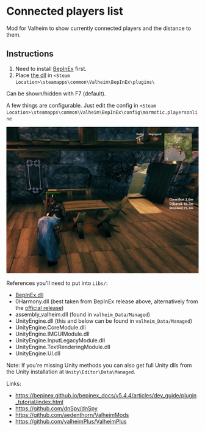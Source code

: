 # Connected players list

Mod for Valheim to show currently connected players and the distance to them.

## Instructions
1. Need to install [BepInEx](https://bepinex.github.io/bepinex_docs/master/articles/user_guide/installation/index.html?tabs=tabid-win) first.
2. Place [the dll](https://github.com/marmotic/players-online-valheim-mod/releases) in `<Steam Location>\steamapps\common\Valheim\BepInEx\plugins\`

Can be shown/hidden with F7 (default).

A few things are configurable. Just edit the config in `<Steam Location>\steamapps\common\Valheim\BepInEx\config\marmotic.playersonline`

![alt](players-online.jpg)

References you'll need to put into `Libs/`:
- [BepInEx.dll](https://github.com/BepInEx/BepInEx/releases)
- 0Harmony.dll (best taken from BepInEx release above, alternatively from the [official release](https://github.com/pardeike/Harmony/releases))
- assembly_valheim.dll (found in `valheim_Data/Managed`)
- UnityEngine.dll (this and below can be found in `valheim_Data/Managed`)
- UnityEngine.CoreModule.dll
- UnityEngine.IMGUIModule.dll
- UnityEngine.InputLegacyModule.dll
- UnityEngine.TextRenderingModule.dll
- UnityEngine.UI.dll

Note: If you're missing Unity methods you can also get full Unity dlls from the Unity installation at `Unity\Editor\Data\Managed`.

Links:
- https://bepinex.github.io/bepinex_docs/v5.4.4/articles/dev_guide/plugin_tutorial/index.html
- https://github.com/dnSpy/dnSpy
- https://github.com/aedenthorn/ValheimMods
- https://github.com/valheimPlus/ValheimPlus
